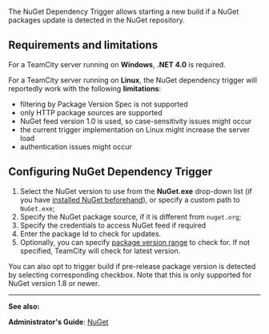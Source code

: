 [//]: # (title: NuGet Dependency Trigger)
[//]: # (auxiliary-id: NuGet Dependency Trigger)
The NuGet Dependency Trigger allows starting a new build if a NuGet packages update is detected in the NuGet repository.

## Requirements and limitations

For a TeamCity server running on __Windows__, __.NET 4.0__ is required.

For a TeamCity server running on __Linux__, the NuGet dependency trigger will reportedly work with the following __limitations__:
* filtering by Package Version Spec is not supported
* only HTTP package sources are supported
* NuGet feed version 1.0 is used, so case\-sensitivity issues might occur
* the current trigger implementation on Linux might increase the server load
* authentication issues might occur


## Configuring NuGet Dependency Trigger
1. Select the NuGet version to use from the __NuGet.exe__ drop\-down list (if you have [installed NuGet beforehand](nuget.md)), or specify a custom path to `NuGet.exe`;
2. Specify the NuGet package source, if it is different from `nuget.org`;
3. Specify the credentials to access NuGet feed if required
4. Enter the package Id to check for updates.
5. Optionally, you can specify [package version range](https://docs.microsoft.com/en-us/nuget/reference/package-versioning#version-ranges-and-wildcards) to check for. If not specified, TeamCity will check for latest version.

You can also opt to trigger build if pre\-release package version is detected by selecting corresponding checkbox. Note that this is only supported for NuGet version 1.8 or newer.

 __  __

__See also:__


__Administrator's Guide__: [NuGet](nuget.md)
